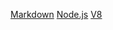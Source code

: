 [Markdown](http://es.wikipedia.org/wiki/Markdown)
[Node.js](http://nodejs.org/)
[V8](http://developers.google.com/v8/)
